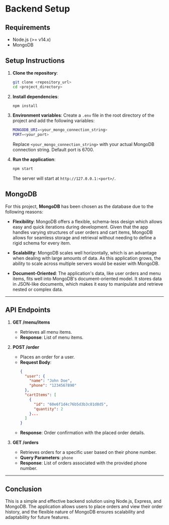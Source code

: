 # Backend Setup

## Requirements

- Node.js (>= v14.x)
- MongoDB

## Setup Instructions

1. **Clone the repository**:

   ```bash
   git clone <repository_url>
   cd <project_directory>
   ```

2. **Install dependencies**:

   ```bash
   npm install
   ```

3. **Environment variables**:
   Create a `.env` file in the root directory of the project and add the following variables:

   ```bash
   MONGODB_URI=<your_mongo_connection_string>
   PORT=<your_port>
   ```

   Replace `<your_mongo_connection_string>` with your actual MongoDB connection string.
   Default port is 6700.

4. **Run the application**:

   ```bash
   npm start
   ```

   The server will start at `http://127.0.0.1:<port>/`.

## MongoDB

For this project, **MongoDB** has been chosen as the database due to the following reasons:

- **Flexibility**: MongoDB offers a flexible, schema-less design which allows easy and quick iterations during development. Given that the app handles varying structures of user orders and cart items, MongoDB allows for seamless storage and retrieval without needing to define a rigid schema for every item.

- **Scalability**: MongoDB scales well horizontally, which is an advantage when dealing with large amounts of data. As this application grows, the ability to scale across multiple servers would be easier with MongoDB.

- **Document-Oriented**: The application's data, like user orders and menu items, fits well into MongoDB's document-oriented model. It stores data in JSON-like documents, which makes it easy to manipulate and retrieve nested or complex data.

---

## API Endpoints

1. **GET /menu/items**

   - Retrieves all menu items.
   - **Response**: List of menu items.

2. **POST /order**

   - Places an order for a user.
   - **Request Body**:
     ```json
     {
       "user": {
         "name": "John Doe",
         "phone": "1234567890"
       },
       "cartItems": [
         {
           "id": "60e6f1d4c76b5d3b3c81d8d5",
           "quantity": 2
         }...
       ]
     }
     ```
   - **Response**: Order confirmation with the placed order details.

3. **GET /orders**
   - Retrieves orders for a specific user based on their phone number.
   - **Query Parameters**: `phone`
   - **Response**: List of orders associated with the provided phone number.

---

## Conclusion

This is a simple and effective backend solution using Node.js, Express, and MongoDB. The application allows users to place orders and view their order history, and the flexible nature of MongoDB ensures scalability and adaptability for future features.

